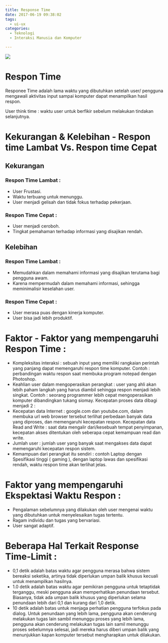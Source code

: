 ```yaml
---
title: Response Time
date: 2017-06-19 09:38:02
tags:
  - ui-ux
categories:
  - Teknologi
  - Interaksi Manusia dan Komputer

---
```


![](http://www.highperformingculture.com/wp-content/uploads/2015/09/Response-Time-01-758x342.png)

# Respon Time
Responee Time adalah lama waktu yang dibutuhkan setelah user/ pengguna mengawali aktivitas input sampai komputer dapat menampilkan hasil respon.

User think time : waktu user untuk berfikir sebelum melakukan tindakan selanjutnya.

# Kekurangan & Kelebihan - Respon time **Lambat** Vs. Respon time **Cepat**

## Kekurangan
### Respon Time Lambat :
- User Frustasi.
- Waktu terbuang untuk menunggu.
- User menjadi gelisah dan tidak fokus terhadap pekerjaan.
### Respon Time Cepat :
- User menjadi ceroboh.
- Tingkat pemahaman terhadap informasi yang disajikan rendah.

## Kelebihan
### Respon Time Lambat :
- Memudahkan dalam memahami informasi yang disajikan terutama bagi pengguna awam.
- Karena mempermudah dalam memahami informasi, sehingga meminimalisir keselahan user.
### Respon Time Cepat :
- User merasa puas dengan kinerja komputer.
- User bisa jadi lebih produktif.

# Faktor - Faktor yang mempengaruhi Respon Time :
- Kompleksitas interaksi : sebuah input yang memiliki rangkaian perintah yang panjang dapat memengaruhi respon time komputer. Contoh : perbandingan waktu respon saat membuka program notepad dengan Photoshop.
- Keahlian user dalam mengoperasikan perangkat : user yang ahli akan lebih paham langkah yang harus diambil sehingga respon menjadi lebih singkat. Contoh : seorang programmer lebih cepat mengoperasikan komputer dibandingkan tukang siomay.
Kecepatan proses data dibagi menjadi 2 :
- Kecepatan data Internet : google.com dan youtube.com, dalam membuka url web browser tersebut terlihat perbedaan banyak data yang diproses, dan memengaruhi kecepatan respon.
Kecepatan data Read and Write : saat data mengalir dari/kesebuah tempat penyimpanan, kecepatan akses ditentukan oleh seberapa cepat kemampuan read dan write.
- Jumlah user : jumlah user yang banyak saat mengakses data dapat memengaruhi kecepatan respon sistem.
- Kemampuan dari perangkat itu sendiri : contoh Laptop dengan Spesifikasi tinggi ( gaming ), dengan laptop lawas dan spesifikasi rendah, waktu respon time akan terlihat jelas.

# Faktor yang mempengaruhi Ekspektasi Waktu Respon :
-  Pengalaman sebelumnya yang dilakukan oleh user mengenai waktu yang dibutuhkan untuk menyelesaikan tugas tertentu.
- Ragam individu dan tugas yang bervariasi.
- User sangat adaptif.

# Beberapa Hal Terkait Response Time-Limit :
- 0,1 detik adalah batas waktu agar pengguna merasa bahwa sistem bereaksi seketika, artinya tidak diperlukan umpan balik khusus kecuali untuk menampilkan hasilnya.
- 1.0 detik adalah batas waktu agar pemikiran pengguna untuk tetaptidak terganggu, meski pengguna akan memperhatikan penundaan tersebut. Biasanya, tidak ada umpan balik khusus yang diperlukan selama penundaan lebih dari 0,1 dan kurang dari 1,0 detik.
- 10 detik adalah batas untuk menjaga perhatian pengguna terfokus pada dialog. Untuk penundaan yang lebih lama, pengguna akan cenderung melakukan tugas lain sambil menunggu proses yang lebih lama, pengguna akan cenderung melakukan tugas lain samil menunggu proses sebelumnya selesai, jadi mereka harus diberi umpan balik yang menunjukkan kapan komputer tersebut mengharapkan untuk dilakukan.
